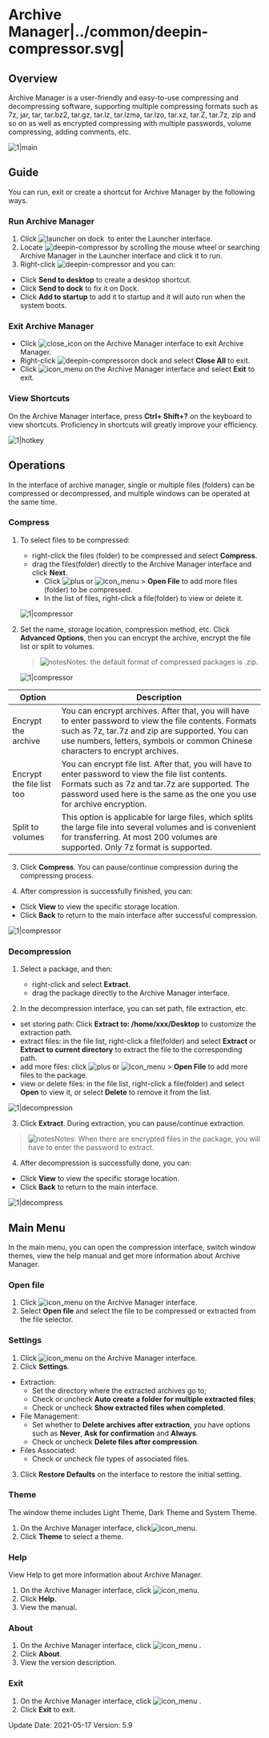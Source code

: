 # Archive Manager|../common/deepin-compressor.svg|

## Overview


Archive Manager is a user-friendly and easy-to-use compressing and decompressing software, supporting multiple compressing formats such as 7z, jar, tar, tar.bz2, tar.gz, tar.lz, tar.lzma, tar.lzo, tar.xz, tar.Z, tar.7z, zip and so on as well as encrypted compressing with multiple passwords, volume compressing, adding comments, etc.

![1|main](jpg/main.png)



## Guide

You can run, exit or create a shortcut for Archive Manager by the following ways.

### Run Archive Manager

1.  Click ![launcher](icon/deepin-launcher.svg) on dock  to enter the Launcher interface.
2.  Locate ![deepin-compressor](icon/deepin-compressor.svg) by scrolling the mouse wheel or searching Archive Manager in the Launcher interface and click it to run.
3.  Right-click ![deepin-compressor](icon/deepin-compressor.svg) and you can:
 - Click **Send to desktop** to create a desktop shortcut.
 - Click **Send to dock** to fix it on Dock.
 - Click **Add to startup** to add it to startup and it will auto run when the system boots.

### Exit Archive Manager

- Click  ![close_icon](icon/close_icon.svg) on the Archive Manager interface to exit Archive Manager.
- Right-click ![deepin-compressor](icon/deepin-compressor.svg)on dock and select **Close All** to exit.
- Click ![icon_menu](icon/icon_menu.svg) on the Archive Manager interface and select  **Exit** to exit.

### View Shortcuts

On the Archive Manager interface, press **Ctrl+ Shift+?** on the keyboard to view shortcuts. Proficiency in shortcuts will greatly improve your efficiency.

![1|hotkey](jpg/hotkey.png)

## Operations

In the interface of archive manager, single or multiple files (folders) can be compressed or decompressed, and multiple windows can be operated at the same time.

### Compress

1. To select files to be compressed:
   + right-click the files (folder) to be compressed and select **Compress**.
   + drag the files(folder) directly to the Archive Manager interface and click **Next**.
      - Click ![plus](icon/icon_plus.svg) or ![icon_menu](icon/icon_menu.svg) > **Open File** to add more files (folder) to be compressed.
      - In the list of files, right-click a file(folder) to view or delete it. 

   ![1|compressor](jpg/compressadd.png)

2. Set the name, storage location, compression method, etc. Click **Advanced Options**, then you can encrypt the archive, encrypt the file list or split to volumes.
   
   > ![notes](icon/notes.svg)Notes: the default format of compressed packages is .zip. 

   ![1|compressor](jpg/compressfile.png)


| Option         | Description                                                         |
| ------------ | ------------------------------------------------------------ |
| Encrypt the archive | You can encrypt archives. After that, you will have to enter password to view the file contents. Formats such as 7z, tar.7z and zip are supported. You can use numbers, letters, symbols or common Chinese characters to encrypt archives. |
| Encrypt the file list too | You can encrypt file list. After that, you will have to enter password to view the file list contents. Formats such as 7z and tar.7z are supported. The password used here is the same as the one you use for archive encryption. |
| Split to volumes | This option is applicable for large files, which splits the large file into several volumes and is convenient for transferring. At most 200 volumes are supported. Only 7z format is supported. |



3.  Click **Compress**. You can pause/continue compression during the compressing process.

   

4.  After compression is successfully finished, you can:

   - Click **View** to view the specific storage location.
   - Click **Back** to return to the main interface after successful compression.
   
   ![1|compressor](jpg/compresssuccess.png)


### Decompression

1. Select a package, and then:
   + right-click and select **Extract**.
   + drag the package directly to the Archive Manager interface.

2.  In the decompression interface, you can set path, file extraction, etc.
   - set storing path: Click **Extract to:  /home/xxx/Desktop**  to customize the extraction path.
   - extract files: in the file list, right-click a file(folder) and select **Extract** or **Extract to current directory** to extract the file to the corresponding path.
   - add more files: click ![plus](icon/icon_plus.svg) or ![icon_menu](icon/icon_menu.svg) > **Open File** to add more files to the package. 
   - view or delete files: in the file list, right-click a file(folder) and select **Open** to view it, or select **Delete** to remove it from the list.

   ![1|decompression](jpg/extract.png)
   
3.  Click **Extract**. During extraction, you can pause/continue extraction.

   > ![notes](icon/notes.svg)Notes: When there are encrypted files in the package, you will have to enter the password to extract. 

4.  After decompression is successfully done, you can:
   - Click **View** to view the specific storage location.
   - Click **Back** to return to the main interface.

   ![1|decompress](jpg/decompress_success.png)

  

## Main Menu

In the main menu, you can open the compression interface, switch window themes, view the help manual and get more information about Archive Manager.

### Open file
1.  Click  ![icon_menu](icon/icon_menu.svg) on the Archive Manager interface.
2.  Select **Open file** and select the file to be compressed or extracted from the file selector.

### Settings

1.  Click  ![icon_menu](icon/icon_menu.svg) on the Archive Manager interface.
2.  Click **Settings**.
   - Extraction:
      + Set the directory where the extracted archives go to;
      + Check or uncheck **Auto create a folder for multiple extracted files**;
      + Check or uncheck **Show extracted files when completed**.
   - File Management:
      + Set whether to **Delete archives after extraction**, you have options such as **Never**, **Ask for confirmation** and **Always**.
      + Check or uncheck **Delete files after compression**.
   - Files Associated:
      + Check or uncheck file types of associated files.
3.  Click **Restore Defaults** on the interface to restore the initial setting.



### Theme

The window theme includes Light Theme, Dark Theme and System Theme.

1.   On the Archive Manager interface, click![icon_menu](icon/icon_menu.svg).
2.   Click **Theme** to select a theme.

### Help

View Help to get more information about Archive Manager.

1.  On the Archive Manager interface, click ![icon_menu](icon/icon_menu.svg).
2.  Click **Help**.
3.  View the manual.


### About

1.   On the Archive Manager interface, click ![icon_menu](icon/icon_menu.svg) . 
2.  Click **About**.
3.   View the version description.

### Exit

1.  On the Archive Manager interface, click ![icon_menu](icon/icon_menu.svg) .
2.  Click **Exit** to exit.

<div class="version-info"><span>Update Date: 2021-05-17</span><span> Version: 5.9</span></div>
